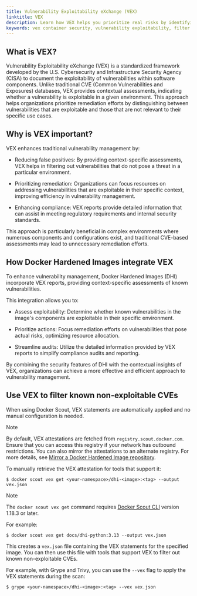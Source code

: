 ```yaml
---
title: Vulnerability Exploitability eXchange (VEX)
linktitle: VEX
description: Learn how VEX helps you prioritize real risks by identifying which vulnerabilities in Docker Hardened Images are actually exploitable.
keywords: vex container security, vulnerability exploitability, filter false positives, docker scout vex, cve prioritization
---
```


## What is VEX?

Vulnerability Exploitability eXchange (VEX) is a standardized framework
developed by the U.S. Cybersecurity and Infrastructure Security Agency (CISA) to
document the exploitability of vulnerabilities within software components.
Unlike traditional CVE (Common Vulnerabilities and Exposures) databases, VEX
provides contextual assessments, indicating whether a vulnerability is
exploitable in a given environment. This approach helps organizations prioritize
remediation efforts by distinguishing between vulnerabilities that are
exploitable and those that are not relevant to their specific use cases.

## Why is VEX important?

VEX enhances traditional vulnerability management by:

- Reducing false positives: By providing context-specific assessments, VEX helps
  in filtering out vulnerabilities that do not pose a threat in a particular
  environment.

- Prioritizing remediation: Organizations can focus resources on addressing
  vulnerabilities that are exploitable in their specific context, improving
  efficiency in vulnerability management.

- Enhancing compliance: VEX reports provide detailed information that can assist
  in meeting regulatory requirements and internal security standards.

This approach is particularly beneficial in complex environments where numerous
components and configurations exist, and traditional CVE-based assessments may
lead to unnecessary remediation efforts.

## How Docker Hardened Images integrate VEX

To enhance vulnerability management, Docker Hardened Images (DHI) incorporate
VEX reports, providing context-specific assessments of known vulnerabilities.

This integration allows you to:

- Assess exploitability: Determine whether known vulnerabilities in the image's
components are exploitable in their specific environment.

- Prioritize actions: Focus remediation efforts on vulnerabilities that pose
  actual risks, optimizing resource allocation.

- Streamline audits: Utilize the detailed information provided by VEX reports to
  simplify compliance audits and reporting.

By combining the security features of DHI with the contextual insights of VEX,
organizations can achieve a more effective and efficient approach to
vulnerability management.

## Use VEX to filter known non-exploitable CVEs

When using Docker Scout, VEX statements are automatically applied and no
manual configuration is needed.

> [!NOTE]
>
> By default, VEX attestations are fetched from `registry.scout.docker.com`. Ensure that you can access this registry if
> your network has outbound restrictions. You can also mirror the attestations to an alternate registry. For more
> details, see [Mirror a Docker Hardened Image
> repository](../how-to/mirror.md#mirror-from-docker-hub-to-another-registry).

To manually retrieve the VEX attestation for tools that support it:

```console
$ docker scout vex get <your-namespace>/dhi-<image>:<tag> --output vex.json
```

> [!NOTE]
>
> The `docker scout vex get` command requires [Docker Scout
> CLI](https://github.com/docker/scout-cli/) version 1.18.3 or later.

For example:

```console
$ docker scout vex get docs/dhi-python:3.13 --output vex.json
```

This creates a `vex.json` file containing the VEX statements for the specified
image. You can then use this file with tools that support VEX to filter out
known non-exploitable CVEs.

For example, with Grype and Trivy, you can use the `--vex` flag to apply the VEX
statements during the scan:

```console
$ grype <your-namespace>/dhi-<image>:<tag> --vex vex.json
```